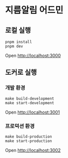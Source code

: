 # 지름알림 어드민

## 로컬 실행

```
pnpm install
pnpm dev
```

Open <http://localhost:3000>

## 도커로 실행

### 개발 환경

```
make build-development
make start-development
```

Open <http://localhost:3001>

### 프로덕션 환경

```
make build-production
make start-production
```

Open <http://localhost:3002>
